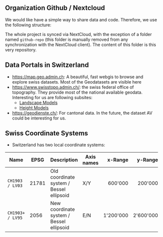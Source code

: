 
## Organization Github / Nextcloud

We would like have a simple way to share data and code. Therefore, we use the following structure:

The whole project is synced via NextCloud, with the exception of a folder named `github-repo` (this folder is manually removed from any synchronization with the NextCloud client). The content of this folder is this very repository.



## Data Portals in Switzerland

- <https://map.geo.admin.ch>: A beautiful, fast webgis to browse and explore swiss datasets. Most of the Geodatasets are visible here
- <https://www.swisstopo.admin.ch/>: the swiss federal office of topography. They provide most of the national available geodata. Interesting for us are following subsites:
  - [Landscape Models](https://www.swisstopo.admin.ch/en/geodata/landscape.html)
  - [Height Models](https://www.swisstopo.admin.ch/en/geodata/height.html)
- <https://geodienste.ch/>: For cantonal data. In the future, the dataset AV could be interesting for us.

## Swiss Coordinate Systems

- Switzerland has two local coordinate systems:


| Name            | EPSG  | Description                              | Axis names  | x-Range   | y-Range    |
|-----------------|-------|----------------------------------------- |-------------|----------:|-----------:|
| `CH1903 / LV03` | 21781 | Old coordinate system / Bessel ellipsoid | X/Y         |  600'000  |    200'000 |
| `CH1903+ / LV95`| 2056  | New coordinate system / Bessel ellipsoid | E/N         | 1'200'000 |  2'600'000 |


